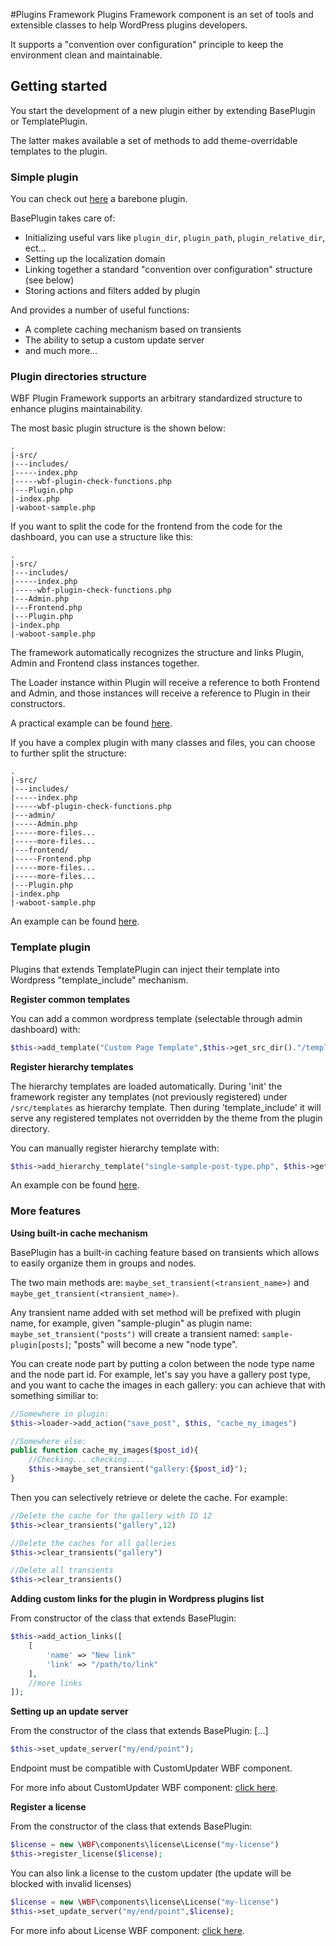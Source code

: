 #Plugins Framework
Plugins Framework component is an set of tools and extensible classes to help WordPress plugins developers.  

It supports a "convention over configuration" principle to keep the environment clean and maintainable.

## Getting started

You start the development of a new plugin either by extending BasePlugin or TemplatePlugin. 

The latter makes available a set of methods to add theme-overridable templates to the plugin.

### Simple plugin

You can check out [here](https://github.com/wagaweb/wbf-sample-plugin) a barebone plugin.

BasePlugin takes care of:

- Initializing useful vars like `plugin_dir`, `plugin_path`, `plugin_relative_dir`, ect...
- Setting up the localization domain
- Linking together a standard "convention over configuration" structure (see below)
- Storing actions and filters added by plugin

And provides a number of useful functions:

- A complete caching mechanism based on transients
- The ability to setup a custom update server
- and much more...

### Plugin directories structure

WBF Plugin Framework supports an arbitrary standardized structure to enhance plugins maintainability.

The most basic plugin structure is the shown below:

```
.
|-src/
|---includes/
|-----index.php
|-----wbf-plugin-check-functions.php
|---Plugin.php
|-index.php
|-waboot-sample.php
```

If you want to split the code for the frontend from the code for the dashboard, you can use a structure like this:

```
.
|-src/
|---includes/
|-----index.php
|-----wbf-plugin-check-functions.php
|---Admin.php
|---Frontend.php
|---Plugin.php
|-index.php
|-waboot-sample.php
```

The framework automatically recognizes the structure and links Plugin, Admin and Frontend class instances together.

The Loader instance within Plugin will receive a reference to both Frontend and Admin, and those instances will receive a reference to Plugin in their constructors.

A practical example can be found [here](https://github.com/wagaweb/wbf-sample-plugin/tree/standard-structure-base).

If you have a complex plugin with many classes and files, you can choose to further split the structure:

```
.
|-src/
|---includes/
|-----index.php
|-----wbf-plugin-check-functions.php
|---admin/
|-----Admin.php
|-----more-files...
|-----more-files...
|---frontend/
|-----Frontend.php
|-----more-files...
|-----more-files...
|---Plugin.php
|-index.php
|-waboot-sample.php
```

An example can be found [here](https://github.com/wagaweb/wbf-sample-plugin/tree/standard-structure-complex).

### Template plugin

Plugins that extends TemplatePlugin can inject their template into Wordpress "template_include" mechanism.

**Register common templates**

You can add a common wordpress template (selectable through admin dashboard) with:

```php
$this->add_template("Custom Page Template",$this->get_src_dir()."/templates/custom-page-template.php");
```

**Register hierarchy templates**

The hierarchy templates are loaded automatically. During 'init' the framework register any templates (not previously registered) under `/src/templates` as hierarchy template.
Then during 'template_include' it will serve any registered templates not overridden by the theme from the plugin directory.

You can manually register hierarchy template with:

```php
$this->add_hierarchy_template("single-sample-post-type.php", $this->get_src_dir()."/custom_hierarchy_templates/single-sample-post-type.php");
```

An example con be found [here](https://github.com/wagaweb/wbf-sample-plugin/tree/template-plugin-standard).

### More features

**Using built-in cache mechanism**

BasePlugin has a built-in caching feature based on transients which allows to easily organize them in groups and nodes.

The two main methods are: `maybe_set_transient(<transient_name>)` and `maybe_get_transient(<transient_name>)`.  

Any transient name added with set method will be prefixed with plugin name, for example, given "sample-plugin" as plugin name: `maybe_set_transient("posts")` will create a transient named: `sample-plugin[posts]`; "posts" will
become a new "node type".

You can create node part by putting a colon between the node type name and the node part id. For example, let's say you have a gallery post type, and you want to cache the images in each gallery: you can achieve that with something similiar to:

```php
//Somewhere in plugin:
$this->loader->add_action("save_post", $this, "cache_my_images")

//Somewhere else:
public function cache_my_images($post_id){
    //Checking... checking....
    $this->maybe_set_transient("gallery:{$post_id}");
}
```
Then you can selectively retrieve or delete the cache. For example:

```php
//Delete the cache for the gallery with ID 12
$this->clear_transients("gallery",12)

//Delete the caches for all galleries
$this->clear_transients("gallery")

//Delete all transients
$this->clear_transients()
```

**Adding custom links for the plugin in Wordpress plugins list**

From constructor of the class that extends BasePlugin:

```php
$this->add_action_links([
    [
        'name' => "New link"
        'link' => "/path/to/link"
    ],
    //more links
]);
```

**Setting up an update server**

From the constructor of the class that extends BasePlugin: [...]

```php
$this->set_update_server("my/end/point");
```

Endpoint must be compatible with CustomUpdater WBF component.

For more info about CustomUpdater WBF component: [click here](https://github.com/wagaweb/wbf/tree/master/src/components/customupdater).

**Register a license**

From the constructor of the class that extends BasePlugin:

```php
$license = new \WBF\components\license\License("my-license")
$this->register_license($license);
```

You can also link a license to the custom updater (the update will be blocked with invalid licenses)

```php
$license = new \WBF\components\license\License("my-license")
$this->set_update_server("my/end/point",$license);
```

For more info about License WBF component: [click here](https://github.com/wagaweb/wbf/tree/master/src/components/license).